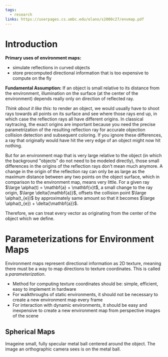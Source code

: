 ```yaml
---
tags:
  - research
links: https://userpages.cs.umbc.edu/olano/s2000c27/envmap.pdf
---
```

# Introduction

**Primary uses of environment maps:**
- simulate reflections in curved objects
- store precomputed directional information that is too expensive to compute on the fly

**Fundamental Assumption:**
If an object is small relative to its distance from the environment, illumination on the surface (at the center of the environment) depends really only on direction of reflected ray.

*Think about it like this*: to render an object, we would usually have to shoot rays towards all points on its surface and see where those rays end up, in which case the reflection rays all have different origins. In classical raytracing, the exact origins are important because you need the precise parametrization of the resulting reflection ray for accurate objection collision detection and subsequent coloring. If you ignore these differences, a ray that originally would have hit the very edge of an object might now hit nothing.

But for an environment map that is very large relative to the object (in which the background "objects" do not need to be modeled directly), those small differences in the origins of the reflection rays don't mean much anymore. A change in the origin of the reflection ray can only be as large as the maximum distance between any two points on the object surface, which in comparison to the environment map, means very little. For a given ray $\large \alpha(t) = \mathbf{a} + \mathbf{v}t$, a small change to the ray origin, $\large \delta{\mathbf{a}}$, offsets the collision point $\large \alpha(t_{e})$ by approximately same amount so that it becomes $\large \alpha(t_{e}) + \delta{\mathbf{a}}$.

Therefore, we can treat every vector as originating from the center of the object which we define.
# Parameterizations for Environment Maps

Environment maps represent directional information as 2D texture, meaning there must be a way to map directions to texture coordinates. This is called a *parameterization*.

- Method for computing texture coordinates should be: simple, efficient, easy to implement in hardware
- For walkthroughs of static environments, it should not be necessary to create a new environment map every frame
- For interaction with dynamic environments, it should be easy and inexpensive to create a new environment map from perspective images of the scene

## Spherical Maps

Imageine small, fully specular metal ball centered around the object. The image an orthographic camera sees is on the metal ball.
